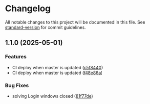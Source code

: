 # Changelog

All notable changes to this project will be documented in this file. See [standard-version](https://github.com/conventional-changelog/standard-version) for commit guidelines.

## 1.1.0 (2025-05-01)


### Features

* CI deploy when master is updated ([c5f8440](https://github.com/jcdesignweb/jukeis-app-erb/commit/c5f8440dafcd34ad6f1eff997b3841e75fe99a6b))
* CI deploy when master is updated ([f48e86a](https://github.com/jcdesignweb/jukeis-app-erb/commit/f48e86ad3c4d42ab0e87c5368112c37f6f26fccf))


### Bug Fixes

* solving Login windows closed ([81f77de](https://github.com/jcdesignweb/jukeis-app-erb/commit/81f77de7368158e318d36c8e091f872ef270455b))
